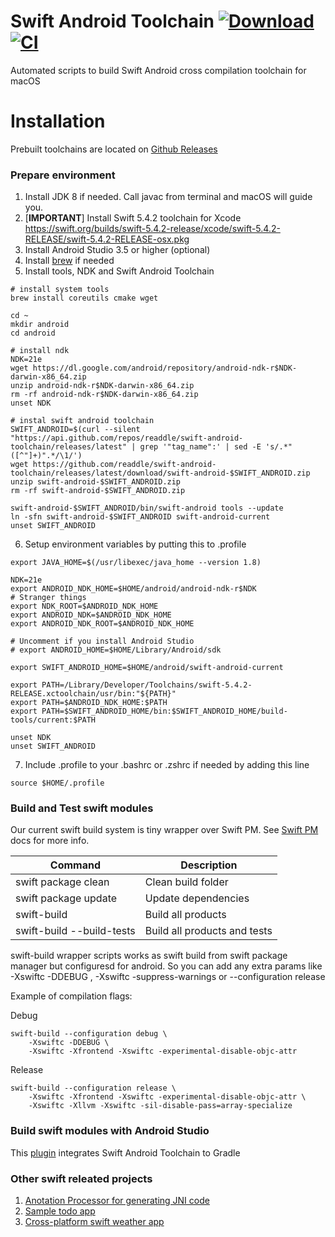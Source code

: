 # Swift Android Toolchain [![Download](https://img.shields.io/github/v/release/readdle/swift-android-toolchain?label=Download)](https://github.com/readdle/swift-android-toolchain/releases/latest) [![CI](https://img.shields.io/github/workflow/status/readdle/swift-android-toolchain/Build%20Android%20Toolchain%205.4?label=Swift%205.4)](https://github.com/readdle/swift-android-toolchain/releases/latest)


Automated scripts to build Swift Android cross compilation toolchain for macOS

# Installation
Prebuilt toolchains are located on [Github Releases](https://github.com/readdle/swift-android-toolchain/releases)

### Prepare environment

1. Install JDK 8 if needed. Call javac from terminal and macOS will guide you.
2. [**IMPORTANT**] Install Swift 5.4.2 toolchain for Xcode https://swift.org/builds/swift-5.4.2-release/xcode/swift-5.4.2-RELEASE/swift-5.4.2-RELEASE-osx.pkg
3. Install Android Studio 3.5 or higher (optional)
4. Install [brew](https://brew.sh/) if needed
5. Install tools, NDK and Swift Android Toolchain

```
# install system tools
brew install coreutils cmake wget
 
cd ~
mkdir android
cd android
 
# install ndk
NDK=21e
wget https://dl.google.com/android/repository/android-ndk-r$NDK-darwin-x86_64.zip
unzip android-ndk-r$NDK-darwin-x86_64.zip
rm -rf android-ndk-r$NDK-darwin-x86_64.zip
unset NDK
 
# instal swift android toolchain
SWIFT_ANDROID=$(curl --silent "https://api.github.com/repos/readdle/swift-android-toolchain/releases/latest" | grep '"tag_name":' | sed -E 's/.*"([^"]+)".*/\1/')
wget https://github.com/readdle/swift-android-toolchain/releases/latest/download/swift-android-$SWIFT_ANDROID.zip
unzip swift-android-$SWIFT_ANDROID.zip
rm -rf swift-android-$SWIFT_ANDROID.zip

swift-android-$SWIFT_ANDROID/bin/swift-android tools --update
ln -sfn swift-android-$SWIFT_ANDROID swift-android-current
unset SWIFT_ANDROID
```

6. Setup environment variables by putting this to .profile 

```
export JAVA_HOME=$(/usr/libexec/java_home --version 1.8)

NDK=21e
export ANDROID_NDK_HOME=$HOME/android/android-ndk-r$NDK
# Stranger things
export NDK_ROOT=$ANDROID_NDK_HOME
export ANDROID_NDK=$ANDROID_NDK_HOME
export ANDROID_NDK_ROOT=$ANDROID_NDK_HOME

# Uncomment if you install Android Studio
# export ANDROID_HOME=$HOME/Library/Android/sdk

export SWIFT_ANDROID_HOME=$HOME/android/swift-android-current
 
export PATH=/Library/Developer/Toolchains/swift-5.4.2-RELEASE.xctoolchain/usr/bin:"${PATH}"
export PATH=$ANDROID_NDK_HOME:$PATH
export PATH=$SWIFT_ANDROID_HOME/bin:$SWIFT_ANDROID_HOME/build-tools/current:$PATH
 
unset NDK
unset SWIFT_ANDROID
```

7. Include .profile to your .bashrc or .zshrc if needed by adding this line

```
source $HOME/.profile
```

### Build and Test swift modules

Our current swift build system is tiny wrapper over Swift PM. See [Swift PM](https://github.com/apple/swift-package-manager/blob/master/Documentation/Usage.md) docs for more info.

| Command                      | Description                  |
|------------------------------|------------------------------|
| swift package clean          | Clean build folder           |
| swift package update         | Update dependencies          |
| swift-build                  | Build all products           |
| swift-build  --build-tests   | Build all products and tests |
 
swift-build wrapper scripts works as swift build from swift package manager but configuresd for android.
So you can add any extra params like -Xswiftc -DDEBUG , -Xswiftc -suppress-warnings or --configuration release

Example of compilation flags:

Debug
```
swift-build --configuration debug \
    -Xswiftc -DDEBUG \
    -Xswiftc -Xfrontend -Xswiftc -experimental-disable-objc-attr
```

Release
```
swift-build --configuration release \
    -Xswiftc -Xfrontend -Xswiftc -experimental-disable-objc-attr \
    -Xswiftc -Xllvm -Xswiftc -sil-disable-pass=array-specialize
```
  
### Build swift modules with Android Studio

This [plugin](https://github.com/readdle/swift-android-gradle) integrates Swift Android Toolchain to Gradle

### Other swift releated projects

1. [Anotation Processor for generating JNI code](https://github.com/readdle/swift-java-codegen)
2. [Sample todo app](https://github.com/readdle/swift-android-architecture)
3. [Cross-platform swift weather app](https://github.com/andriydruk/swift-weather-app)
